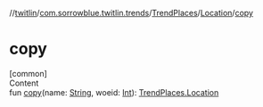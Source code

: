 //[twitlin](../../../index.md)/[com.sorrowblue.twitlin.trends](../../index.md)/[TrendPlaces](../index.md)/[Location](index.md)/[copy](copy.md)



# copy  
[common]  
Content  
fun [copy](copy.md)(name: [String](https://kotlinlang.org/api/latest/jvm/stdlib/kotlin/-string/index.html), woeid: [Int](https://kotlinlang.org/api/latest/jvm/stdlib/kotlin/-int/index.html)): [TrendPlaces.Location](index.md)  



